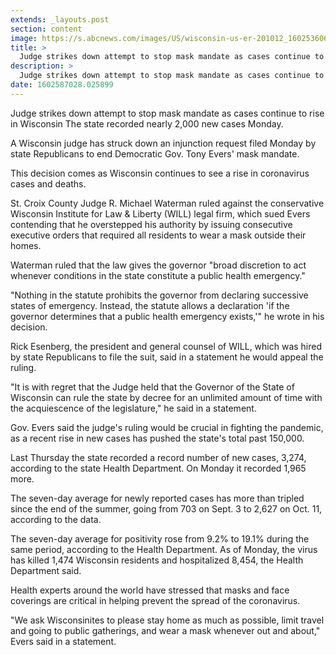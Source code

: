 ```yaml
--- 
extends: _layouts.post 
section: content 
image: https://s.abcnews.com/images/US/wisconsin-us-er-201012_1602536068585_hpMain_16x9_992.jpg 
title: > 
  Judge strikes down attempt to stop mask mandate as cases continue to rise in Wisconsin 
description: > 
  Judge strikes down attempt to stop mask mandate as cases continue to rise in Wisconsin The state recorded nearly 2,000 new cases Monday.A Wisconsin judge has struck down an injunction request filed Monday by state Republicans to end Democratic Gov.Tony Evers' mask mandate.This decision comes as Wisconsin continues to see a rise in coronavirus cases and deaths.Last Thursday the state recorded a record number of new cases, 3,274, according to the state Health Department. 
date: 1602587028.025899 
--- 
```

Judge strikes down attempt to stop mask mandate as cases continue to rise in Wisconsin The state recorded nearly 2,000 new cases Monday.

A Wisconsin judge has struck down an injunction request filed Monday by state Republicans to end Democratic Gov. Tony Evers' mask mandate.

This decision comes as Wisconsin continues to see a rise in coronavirus cases and deaths.

St. Croix County Judge R. Michael Waterman ruled against the conservative Wisconsin Institute for Law & Liberty (WILL) legal firm, which sued Evers contending that he overstepped his authority by issuing consecutive executive orders that required all residents to wear a mask outside their homes.

Waterman ruled that the law gives the governor "broad discretion to act whenever conditions in the state constitute a public health emergency."

"Nothing in the statute prohibits the governor from declaring successive states of emergency. Instead, the statute allows a declaration 'if the governor determines that a public health emergency exists,'" he wrote in his decision.

Rick Esenberg, the president and general counsel of WILL, which was hired by state Republicans to file the suit, said in a statement he would appeal the ruling.

"It is with regret that the Judge held that the Governor of the State of Wisconsin can rule the state by decree for an unlimited amount of time with the acquiescence of the legislature," he said in a statement.

Gov. Evers said the judge's ruling would be crucial in fighting the pandemic, as a recent rise in new cases has pushed the state's total past 150,000.

Last Thursday the state recorded a record number of new cases, 3,274, according to the state Health Department. On Monday it recorded 1,965 more.

The seven-day average for newly reported cases has more than tripled since the end of the summer, going from 703 on Sept. 3 to 2,627 on Oct. 11, according to the data.

The seven-day average for positivity rose from 9.2% to 19.1% during the same period, according to the Health Department. As of Monday, the virus has killed 1,474 Wisconsin residents and hospitalized 8,454, the Health Department said.

Health experts around the world have stressed that masks and face coverings are critical in helping prevent the spread of the coronavirus.

"We ask Wisconsinites to please stay home as much as possible, limit travel and going to public gatherings, and wear a mask whenever out and about," Evers said in a statement.
